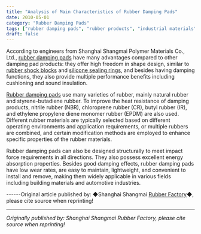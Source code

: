 ```yaml
---
title: "Analysis of Main Characteristics of Rubber Damping Pads"
date: 2010-05-01
category: "Rubber Damping Pads"
tags: ["rubber damping pads", "rubber products", "industrial materials"]
draft: false
---
```


According to engineers from Shanghai Shangmai Polymer Materials Co., Ltd., [rubber damping pads](http://www.smpolymer.com/xiangjiaojianzhendian/) have many advantages compared to other damping pad products: they offer high freedom in shape design, similar to [rubber shock blocks](http://www.smpolymer.com/) and [silicone sealing rings](http://www.smpolymer.com/), and besides having damping functions, they also provide multiple performance benefits including cushioning and sound insulation.

[Rubber damping pads](http://www.smpolymer.com/xiangjiaojianzhendian/) use many varieties of rubber, mainly natural rubber and styrene-butadiene rubber. To improve the heat resistance of damping products, nitrile rubber (NBR), chloroprene rubber (CR), butyl rubber (IR), and ethylene propylene diene monomer rubber (EPDM) are also used. Different rubber materials are typically selected based on different operating environments and application requirements, or multiple rubbers are combined, and certain modification methods are employed to enhance specific properties of the rubber materials.

Rubber damping pads can also be designed structurally to meet impact force requirements in all directions. They also possess excellent energy absorption properties. Besides good damping effects, rubber damping pads have low wear rates, are easy to maintain, lightweight, and convenient to install and remove, making them widely applicable in various fields including building materials and automotive industries.

------Original article published by: ◆Shanghai Shangmai [Rubber Factory](http://www.smpolymer.com/)◆, please cite source when reprinting!

---

*Originally published by: Shanghai Shangmai Rubber Factory, please cite source when reprinting!*